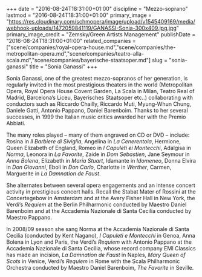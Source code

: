 +++
date = "2016-08-24T18:31:00+01:00"
discipline = "Mezzo-soprano"
lastmod = "2016-08-24T18:31:00+01:00"
primary_image = "https://res.cloudinary.com/schmopera/image/upload/v1545409169/media/webhook-uploads/1472059841119/GANASSI-Sonia-300x409.jpg.jpg"
primary_image_credit = "Zemsky/Green Artists Management"
publishDate = "2016-08-24T18:31:00+01:00"
related_companies = ["scene/companies/royal-opera-house.md","scene/companies/the-metropolitan-opera.md","scene/companies/teatro-alla-scala.md","scene/companies/bayerische-staatsoper.md"]
slug = "sonia-ganassi"
title = "Sonia Ganassi"
+++

Sonia Ganassi, one of the greatest mezzo-sopranos of her generation, is regularly invited in the most prestigious theaters in the world (Metropolitan Opera, Royal Opera House Covent Garden, La Scala in Milan, Teatro Real of Madrid, Barcelona’s Liceu, Bayerisches Staatsoper etc..) collaborating with conductors such as Riccardo Chailly, Riccardo Muti, Myung-Whun Chung, Daniele Gatti, Antonio Pappano, Daniel Barenboim. Thanks to her several successes, in 1999 the Italian music critics awarded her with the Premio Abbiati.

The many roles played – many of them engraved on CD or DVD – include: Rosina in *ll Barbiere di Siviglia*, Angelina in *La Cenerentola*, Hermione, Queen Elizabeth of England, Romeo in *I Capuleti ei Montecchi*, Adalgisa in *Norma*, Leonora in *La Favorite*, Zaide in *Dom Sebastien*, Jane Seymour in *Anna Bolena*, Elizabeth in *Maria Stuart*, Idamante in *Idomeneo*, Donna Elvira in *Don Giovanni*, Eboli in *Don Carlo*, Charlotte in *Werther*, Carmen, Marguerite in *La Damnation de Faust*.

She alternates between several opera engagements and an intense concert activity in prestigious concert halls. Recall the Stabat Mater of Rossini at the Concertegebow in Amsterdam and at the Avery Fisher Hall in New York, the Verdi’s *Requiem* at the Berlin Philharmonic conducted by Maestro Daniel Barenboim and at the Accademia Nazionale di Santa Cecilia conducted by Maestro Pappano.

In 2008/09 season she sang Norma at the Accademia Nazionale di Santa Cecilia (conducted by Kent Nagano), *I Capuleti e Montecchi* in Genoa, Anna Bolena in Lyon and Paris, the Verdi’s *Requiem* with Antonio Pappano at the Accademia Nazionale di Santa Cecilia, whose record company EMI Classics has made an incision, *La Damnation de Faust* in Naples, *Mary Queen of Scots* in Venice, Verdi’s *Requiem* in Rome with the Scala Philharmonic Orchestra conducted by Maestro Daniel Barenboim, *The Favorite* in Seville.
